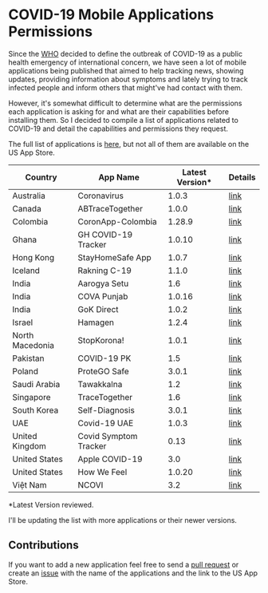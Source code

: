 # COVID-19 Mobile Applications Permissions

Since the [WHO](https://www.who.int/) decided to define the outbreak of COVID-19 as a public health emergency of international concern, we have seen a lot of mobile applications being published that aimed to help tracking news, showing updates, providing information about symptoms and lately trying to track infected people and inform others that might've had contact with them.

However, it's somewhat difficult to determine what are the permissions each application is asking for and what are their capabilities before installing them. So I decided to compile a list of applications related to COVID-19 and detail the capabilities and permissions they request.

The full list of applications is [here](https://en.wikipedia.org/wiki/COVID-19_apps), but not all of them are available on the US App Store.

| Country         | App Name              | Latest Version* | Details                                                |
|-----------------|-----------------------|-----------------|--------------------------------------------------------|
| Australia       | Coronavirus           | 1.0.3           | [link](au.gov.health.covid19/1.0.3/README.md)          |
| Canada          | ABTraceTogether       | 1.0.0           | [link](ca.ab.gov.ahs.contacttracing/1.0.0/README.md)   |
| Colombia        | CoronApp-Colombia     | 1.28.9          | [link](co.gov.ins.coronapp/1.28.9/README.md)           |
| Ghana           | GH COVID-19 Tracker   | 1.0.10          | [link](com.mov.gh/1.0.10/README.md)                    |
| Hong Kong       | StayHomeSafe App      | 1.0.7           | [link](hk.gov.ogcio.EQuaratine/1.0.7/README.md)        |
| Iceland         | Rakning C-19          | 1.1.0           | [link](is.landlaeknir.rakning/1.1.0/README.md)         |
| India           | Aarogya Setu          | 1.6             | [link](in.nic.arogyaSetu/1.6/README.md)                |
| India           | COVA Punjab           | 1.0.16          | [link](com.production.punjabCova/1.0.16/README.md)     |
| India           | GoK Direct            | 1.0.2           | [link](com.qkopy.prdkerala/1.0.2/README.md)            |
| Israel          | Hamagen               | 1.2.4           | [link](com.hamagen/1.2.4/README.md)                    |
| North Macedonia | StopKorona!           | 1.0.1           | [link](mk.gov.koronavirus.stop/1.0.1/README.md)        |
| Pakistan        | COVID-19 PK           | 1.5             | [link](com.govpk.covid19/1.5/README.md)                |
| Poland          | ProteGO Safe          | 3.0.1           | [link](pl.gov.mc.protegosafe/3.0.1/README.md)          |
| Saudi Arabia    | Tawakkalna            | 1.2             | [link](sa.gov.nic.tawakkalna/1.2.0/README.md)          |
| Singapore       | TraceTogether         | 1.6             | [link](sg.gov.tech.bluetrace/1.6/README.md)            |
| South Korea     | Self-Diagnosis        | 3.0.1           | [link](com.mohw.coronakcdc/3.0.1/README.md)            |
| UAE             | Covid-19 UAE          | 1.0.3           | [link](com.mohap-Covid-19-UAE/1.0.3/README.md)         |
| United Kingdom  | Covid Symptom Tracker | 0.13            | [link](com.joinzoe.covid-zoe/0.13/README.md)           |
| United States   | Apple COVID-19        | 3.0             | [link](com.apple.Symptom-Assessment.ios/3.0/README.md) |
| United States   | How We Feel           | 1.0.20          | [link](org.howwefeel/1.0.20/README.md)                 |
| Việt Nam        | NCOVI                 | 3.2             | [link](vn.vnpt.encovi/3.2/README.md)                   |

*Latest Version reviewed.

I'll be updating the list with more applications or their newer versions.

## Contributions
If you want to add a new application feel free to send a [pull request](https://github.com/ivRodriguezCA/Covid19-Mobile-Apps/pulls) or create an [issue](https://github.com/ivRodriguezCA/Covid19-Mobile-Apps/issues) with the name of the applications and the link to the US App Store.
